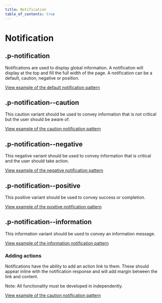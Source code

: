 ```yaml
---
title: Notification
table_of_contents: true
---
```


# Notification

## .p-notification

Notifications are used to display global information. A notification will display at the top and fill the full width of the page. A notification can be a default, caution, negative or position.

<a href="https://vanilla-framework.github.io/vanilla-framework/examples/patterns/notifications/notifications/"
    class="js-example">
    View example of the default notification pattern
</a>


## .p-notification--caution

This caution variant should be used to convey information that is not critical but the user should be aware of.

<a href="https://vanilla-framework.github.io/vanilla-framework/examples/patterns/notifications/caution/"
    class="js-example">
    View example of the caution notification pattern
</a>

## .p-notification--negative

This negative variant should be used to convey information that is critical and the user should take action.

<a href="https://vanilla-framework.github.io/vanilla-framework/examples/patterns/notifications/negative/"
    class="js-example">
    View example of the negative notification pattern
</a>

## .p-notification--positive

This positive variant should be used to convey success or completion.

<a href="https://vanilla-framework.github.io/vanilla-framework/examples/patterns/notifications/positive/"
    class="js-example">
    View example of the positive notification pattern
</a>

## .p-notification--information

This information variant should be used to convey an information message.

<a href="https://vanilla-framework.github.io/vanilla-framework/examples/patterns/notifications/information/"
    class="js-example">
    View example of the information notification pattern
</a>

### Adding actions

Notifications have the ability to add an action link to them. These should appear inline with the notification response and will add margin between the link and content.

Note: All functionality must be developed in independently.

<a href="https://vanilla-framework.github.io/vanilla-framework/examples/patterns/notifications/action/"
    class="js-example">
    View example of the caution notification pattern
</a>
